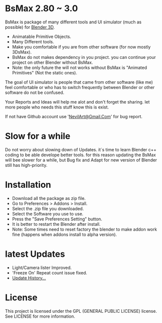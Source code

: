 
# BsMax 2.80 ~ 3.0

BsMax is package of many different tools and UI simulator (much as possible) for [Blender 3D](https://www.blender.org/).

* Animatable Primitive Objects.
* Many Different tools.
* Make you comfortable if you are from other software (for now mostly 3DsMax).
* BsMax do not makes dependency in you project. you can continue your project on other Blender without BsMax.
* Note: the only future the will not works without BsMax is "Animated Primitives" (Not the static ones).

The goal of UI simulator is people that came from other software (like me) feel comfortable or who has to switch frequently between Blender or other software do not be confused.

Your Reports and Ideas will help me alot and don't forget the sharing. let more people who needs this stuff know this is exist.

If not have Github account use 'NevilArt@Gmail.Com' for bug report.

# Slow for a while

Do not worry about slowing down of Updates. it`s time to learn Blender c++ coding to be able develope better tools. for this reason updating the BsMax will bee slower for a while, but Bug fix and Adapt for new version of Blender still has high-priority.

# Installation

* Download all the package as zip file.
* Go to Preferences > Addons > Install.
* Select the .zip file you downloaded.
* Select the Software you use to use.
* Press the "Save Preferences Setting" button.
* It is better to restart the Blender after install.
* Note: Some times need to reset factory the blender to make addon work fine (happens when addons install to alpha version).

# latest Updates

* Light/Camera lister Improved.
* 'Freeze On' Repeat count issue fixed.
* [Update History...](https://github.com/NevilArt/BsMax_2_80/blob/master/HISTORY.TXT)

# License

This project is licensed under the GPL (GENERAL PUBLIC LICENSE) license. See LICENSE for more information.

